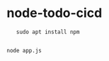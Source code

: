 # node-todo-cicd

```sudo apt install nodejs
   sudo apt install npm
```

```npm install

node app.js
```
